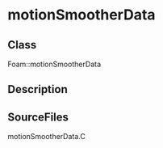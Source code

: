 # motionSmootherData 
## Class
Foam::motionSmootherData

## Description

## SourceFiles
motionSmootherData.C

